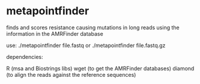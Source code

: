 # metapointfinder
finds and scores resistance causing mutations in long reads using the information in the AMRFinder database

use: ./metapointfinder file.fastq or ./metapointfinder file.fastq.gz

dependencies:

R (msa and Biostrings libs)
wget (to get the AMRFinder databases)
diamond (to align the reads against the reference sequences)

